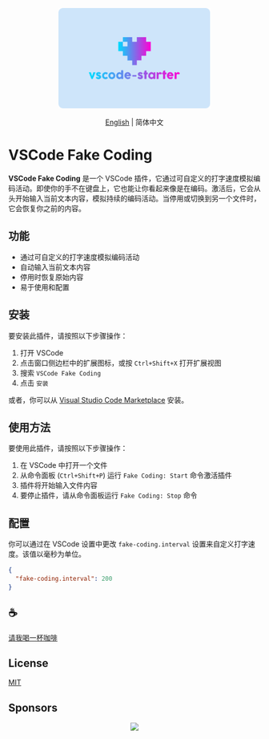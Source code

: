 <p align="center">
<img height="200" src="./assets/kv.png" alt="VSCode Fake Coding">
</p>
<p align="center"> <a href="./README.md">English</a> | 简体中文</p>

# VSCode Fake Coding

**VSCode Fake Coding** 是一个 VSCode 插件，它通过可自定义的打字速度模拟编码活动。即使你的手不在键盘上，它也能让你看起来像是在编码。激活后，它会从头开始输入当前文本内容，模拟持续的编码活动。当停用或切换到另一个文件时，它会恢复你之前的内容。

## 功能

- 通过可自定义的打字速度模拟编码活动
- 自动输入当前文本内容
- 停用时恢复原始内容
- 易于使用和配置

## 安装

要安装此插件，请按照以下步骤操作：

1. 打开 VSCode
2. 点击窗口侧边栏中的扩展图标，或按 `Ctrl+Shift+X` 打开扩展视图
3. 搜索 `VSCode Fake Coding`
4. 点击 `安装`

或者，你可以从 [Visual Studio Code Marketplace](https://marketplace.visualstudio.com/) 安装。

## 使用方法

要使用此插件，请按照以下步骤操作：

1. 在 VSCode 中打开一个文件
2. 从命令面板 (`Ctrl+Shift+P`) 运行 `Fake Coding: Start` 命令激活插件
3. 插件将开始输入文件内容
4. 要停止插件，请从命令面板运行 `Fake Coding: Stop` 命令

## 配置

你可以通过在 VSCode 设置中更改 `fake-coding.interval` 设置来自定义打字速度。该值以毫秒为单位。

```json
{
  "fake-coding.interval": 200
}
```

## :coffee:

[请我喝一杯咖啡](https://github.com/Simon-He95/sponsor)

## License

[MIT](./license)

## Sponsors

<p align="center">
  <a href="https://cdn.jsdelivr.net/gh/Simon-He95/sponsor/sponsors.svg">
    <img src="https://cdn.jsdelivr.net/gh/Simon-He95/sponsor/sponsors.png"/>
  </a>
</p>
